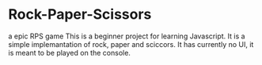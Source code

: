# Rock-Paper-Scissors
a epic RPS game 
This is a beginner project for learning Javascript.
It is a simple implemantation of rock, paper and sciccors. 
It has currently no UI, it is meant to be played on the console. 

